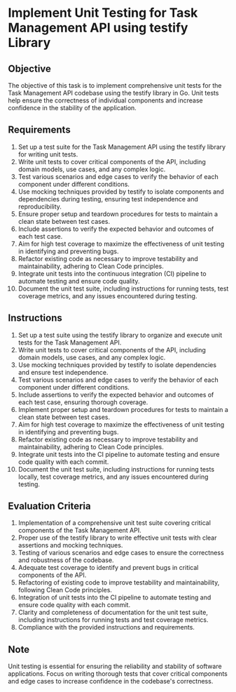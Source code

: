 # Implement Unit Testing for Task Management API using testify Library

## Objective
The objective of this task is to implement comprehensive unit tests for the Task Management API codebase using the testify library in Go. Unit tests help ensure the correctness of individual components and increase confidence in the stability of the application.

## Requirements
1. Set up a test suite for the Task Management API using the testify library for writing unit tests.
2. Write unit tests to cover critical components of the API, including domain models, use cases, and any complex logic.
3. Test various scenarios and edge cases to verify the behavior of each component under different conditions.
4. Use mocking techniques provided by testify to isolate components and dependencies during testing, ensuring test independence and reproducibility.
5. Ensure proper setup and teardown procedures for tests to maintain a clean state between test cases.
6. Include assertions to verify the expected behavior and outcomes of each test case.
7. Aim for high test coverage to maximize the effectiveness of unit testing in identifying and preventing bugs.
8. Refactor existing code as necessary to improve testability and maintainability, adhering to Clean Code principles.
9. Integrate unit tests into the continuous integration (CI) pipeline to automate testing and ensure code quality.
10. Document the unit test suite, including instructions for running tests, test coverage metrics, and any issues encountered during testing.

## Instructions
1. Set up a test suite using the testify library to organize and execute unit tests for the Task Management API.
2. Write unit tests to cover critical components of the API, including domain models, use cases, and any complex logic.
3. Use mocking techniques provided by testify to isolate dependencies and ensure test independence.
4. Test various scenarios and edge cases to verify the behavior of each component under different conditions.
5. Include assertions to verify the expected behavior and outcomes of each test case, ensuring thorough coverage.
6. Implement proper setup and teardown procedures for tests to maintain a clean state between test cases.
7. Aim for high test coverage to maximize the effectiveness of unit testing in identifying and preventing bugs.
8. Refactor existing code as necessary to improve testability and maintainability, adhering to Clean Code principles.
9. Integrate unit tests into the CI pipeline to automate testing and ensure code quality with each commit.
10. Document the unit test suite, including instructions for running tests locally, test coverage metrics, and any issues encountered during testing.

## Evaluation Criteria
1. Implementation of a comprehensive unit test suite covering critical components of the Task Management API.
2. Proper use of the testify library to write effective unit tests with clear assertions and mocking techniques.
3. Testing of various scenarios and edge cases to ensure the correctness and robustness of the codebase.
4. Adequate test coverage to identify and prevent bugs in critical components of the API.
5. Refactoring of existing code to improve testability and maintainability, following Clean Code principles.
6. Integration of unit tests into the CI pipeline to automate testing and ensure code quality with each commit.
7. Clarity and completeness of documentation for the unit test suite, including instructions for running tests and test coverage metrics.
8. Compliance with the provided instructions and requirements.

## Note
Unit testing is essential for ensuring the reliability and stability of software applications. Focus on writing thorough tests that cover critical components and edge cases to increase confidence in the codebase's correctness.

